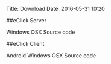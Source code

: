 Title: Download
Date: 2016-05-31 10:20


##eClick Server

Windows
OSX
Source code 

##eClick Client

Android
Windows
OSX
Source code